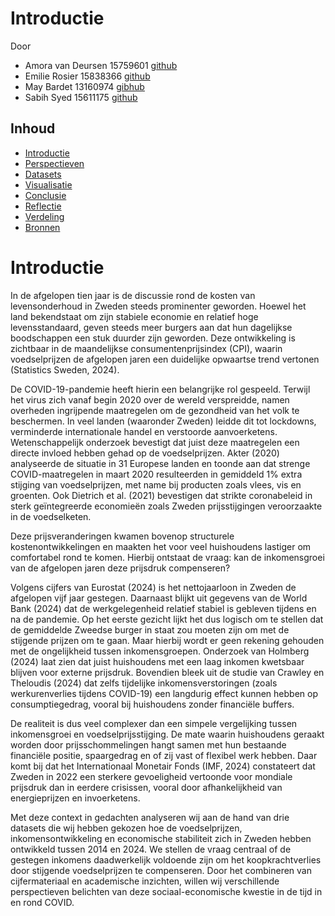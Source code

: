 # Introductie

Door <br>
- Amora van Deursen 15759601 [github](https://github.com/moratje111)
- Emilie Rosier 15838366 [github](https://github.com/emilierosier)
- May Bardet 13160974 [gibhub](https://github.com/MayBardet)
- Sabih Syed 15611175 [github](https://github.com/prox05/)

## Inhoud
- [Introductie]('Introductie.md')
- [Perspectieven]('Perspectieven.md')
- [Datasets]('Datasets.ipynb')
- [Visualisatie]('Visualisatie.ipynb')
- [Conclusie]('Conclusie.md')
- [Reflectie]('Reflectie.md')
- [Verdeling]('Verdeling.md')
- [Bronnen]('Bronnen.md')

# Introductie

In de afgelopen tien jaar is de discussie rond de kosten van levensonderhoud in Zweden steeds prominenter geworden. Hoewel het land bekendstaat om zijn stabiele economie en relatief hoge levensstandaard, geven steeds meer burgers aan dat hun dagelijkse boodschappen een stuk duurder zijn geworden. Deze ontwikkeling is zichtbaar in de maandelijkse consumentenprijsindex (CPI), waarin voedselprijzen de afgelopen jaren een duidelijke opwaartse trend vertonen (Statistics Sweden, 2024).

De COVID-19-pandemie heeft hierin een belangrijke rol gespeeld. Terwijl het virus zich vanaf begin 2020 over de wereld verspreidde, namen overheden ingrijpende maatregelen om de gezondheid van het volk te beschermen. In veel landen (waaronder Zweden) leidde dit tot lockdowns, verminderde internationale handel en verstoorde aanvoerketens. Wetenschappelijk onderzoek bevestigt dat juist deze maatregelen een directe invloed hebben gehad op de voedselprijzen. Akter (2020) analyseerde de situatie in 31 Europese landen en toonde aan dat strenge COVID-maatregelen in maart 2020 resulteerden in gemiddeld 1% extra stijging van voedselprijzen, met name bij producten zoals vlees, vis en groenten. Ook Dietrich et al. (2021) bevestigen dat strikte coronabeleid in sterk geïntegreerde economieën zoals Zweden prijsstijgingen veroorzaakte in de voedselketen.

Deze prijsveranderingen kwamen bovenop structurele kostenontwikkelingen en maakten het voor veel huishoudens lastiger om comfortabel rond te komen. Hierbij ontstaat de vraag: kan de inkomensgroei van de afgelopen jaren deze prijsdruk compenseren?

Volgens cijfers van Eurostat (2024) is het nettojaarloon in Zweden de afgelopen vijf jaar gestegen. Daarnaast blijkt uit gegevens van de World Bank (2024) dat de werkgelegenheid relatief stabiel is gebleven tijdens en na de pandemie. Op het eerste gezicht lijkt het dus logisch om te stellen dat de gemiddelde Zweedse burger in staat zou moeten zijn om met de stijgende prijzen om te gaan. Maar hierbij wordt er geen rekening gehouden met de ongelijkheid tussen inkomensgroepen. Onderzoek van Holmberg (2024) laat zien dat juist huishoudens met een laag inkomen kwetsbaar blijven voor externe prijsdruk. Bovendien bleek uit de studie van Crawley en Theloudis (2024) dat zelfs tijdelijke inkomensverstoringen (zoals werkurenverlies tijdens COVID-19) een langdurig effect kunnen hebben op consumptiegedrag, vooral bij huishoudens zonder financiële buffers.

De realiteit is dus veel complexer dan een simpele vergelijking tussen inkomensgroei en voedselprijsstijging. De mate waarin huishoudens geraakt worden door prijsschommelingen hangt samen met hun bestaande financiële positie, spaargedrag en of zij vast of flexibel werk hebben. Daar komt bij dat het Internationaal Monetair Fonds (IMF, 2024) constateert dat Zweden in 2022 een sterkere gevoeligheid vertoonde voor mondiale prijsdruk dan in eerdere crisissen, vooral door afhankelijkheid van energieprijzen en invoerketens.

Met deze context in gedachten analyseren wij aan de hand van drie datasets die wij hebben gekozen hoe de voedselprijzen, inkomensontwikkeling en economische stabiliteit zich in Zweden hebben ontwikkeld tussen 2014 en 2024. We stellen de vraag centraal of de gestegen inkomens daadwerkelijk voldoende zijn om het koopkrachtverlies door stijgende voedselprijzen te compenseren. Door het combineren van cijfermateriaal en academische inzichten, willen wij verschillende perspectieven belichten van deze sociaal-economische kwestie in de tijd in en rond COVID.

